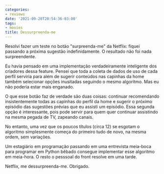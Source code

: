 ```yaml
---
categories:
- reviews
date: '2021-09-20T20:54:36-03:00'
tags:
- movies
title: Dessurpreenda-me
---
```


Resolvi fazer um teste no botão "surpreenda-me" da Netflix: fiquei passando a próxima sugestão indefinidamente. O resultado não foi nada surpreendente.

Eu havia pensado em uma implementação verdadeiramente inteligente dos criadores dessa feature. Pensei que toda a coleta de dados de uso de cada perfil serviria para além de sugerir conteúdos nas capinhas da home também selecionar opções inusitadas seguindo o mesmo algoritmo. Mas eu não poderia estar mais enganado.

O que esse botão faz de verdade são duas coisas: continuar recomendando insistentemente todas as capinhas do perfil da home e sugerir o próximo episódio das sugestões prévias que eu assisti um episódio. Essa segunda opção é interessante, pois pode servir para quem quer continuar assistindo na mesma pegada de TV, zapeando canais.

No entanto, uma vez que os poucos títulos (circa 12) se esgotam o algoritmo simplesmente começa do primeiro tudo de novo, na mesma ordem, sem variações.

Um estagiário em programação passando em uma entrevista meia-boca para programar em Python bêbado consegue implementar esse algoritmo em meia-hora. O resto o pesssoal do front resolve em uma tarde.

Netflix, me dessurpreenda-me. Obrigado.
